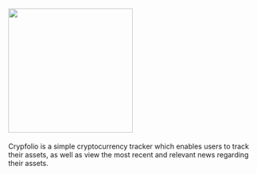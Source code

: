 # <img src="https://i.imgur.com/5LEqkQ1.png" height="250dp">


<p>
Crypfolio is a simple cryptocurrency tracker which enables users to track their assets, as well as view the most recent and relevant news regarding their assets.
<p>
